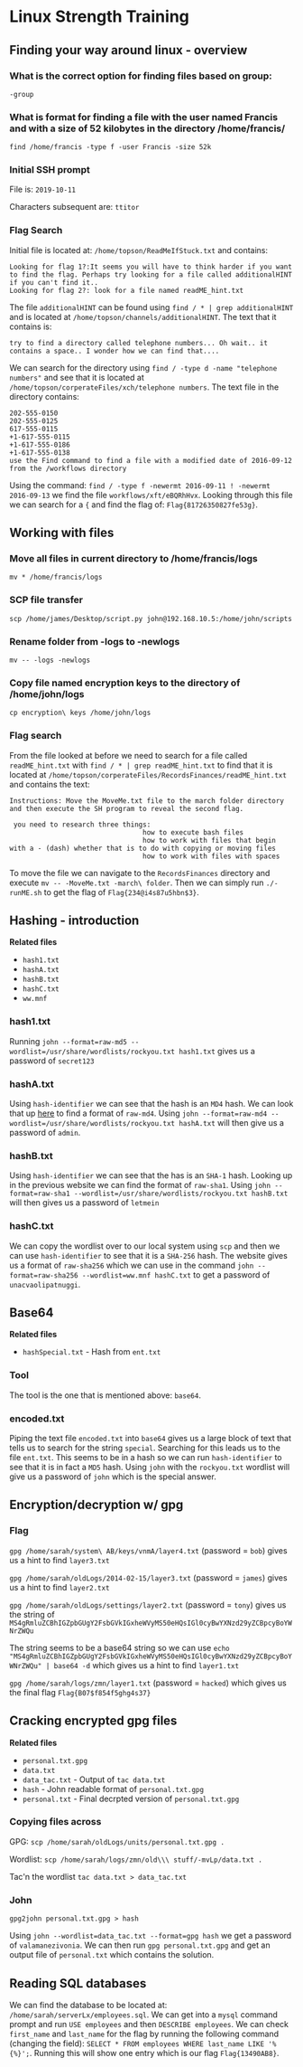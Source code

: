 # Linux Strength Training

## Finding your way around linux - overview

### What is the correct option for finding files based on group:
`-group`

### What is format for finding a file with the user named Francis and with a size of 52 kilobytes in the directory /home/francis/
`find /home/francis -type f -user Francis -size 52k`

### Initial SSH prompt

File is: `2019-10-11`

Characters subsequent are: `ttitor`

### Flag Search

Initial file is located at: `/home/topson/ReadMeIfStuck.txt` and contains:
```
Looking for flag 1?:It seems you will have to think harder if you want to find the flag. Perhaps try looking for a file called additionalHINT if you can't find it..
Looking for flag 2?: look for a file named readME_hint.txt
```
The file `additionalHINT` can be found using `find / * | grep additionalHINT` and is located at `/home/topson/channels/additionalHINT`. The text that it contains is:
```
try to find a directory called telephone numbers... Oh wait.. it  contains a space.. I wonder how we can find that....
```
We can search for the directory using `find / -type d -name "telephone numbers"` and see that it is located at `/home/topson/corperateFiles/xch/telephone numbers`. The text file in the directory contains:
```
202-555-0150
202-555-0125
617-555-0115
+1-617-555-0115 
+1-617-555-0186
+1-617-555-0138
use the Find command to find a file with a modified date of 2016-09-12 from the /workflows directory
```
Using the command: `find / -type f -newermt 2016-09-11 ! -newermt 2016-09-13` we find the file `workflows/xft/eBQRhHvx`. Looking through this file we can search for a `{` and find the flag of: `Flag{81726350827fe53g}`.

## Working with files

### Move all files in current directory to /home/francis/logs
`mv * /home/francis/logs`

### SCP file transfer
`scp /home/james/Desktop/script.py john@192.168.10.5:/home/john/scripts`

### Rename folder from -logs to -newlogs
`mv -- -logs -newlogs`

### Copy file named encryption keys to the directory of /home/john/logs
`cp encryption\ keys /home/john/logs`

### Flag search

From the file looked at before we need to search for a file called `readME_hint.txt` with `find / * | grep readME_hint.txt` to find that it is located at `/home/topson/corperateFiles/RecordsFinances/readME_hint.txt` and contains the text:
```
Instructions: Move the MoveMe.txt file to the march folder directory and then execute the SH program to reveal the second flag.

 you need to research three things:
                                 how to execute bash files
                                 how to work with files that begin with a - (dash) whether that is to do with copying or moving files 
                                 how to work with files with spaces
```
To move the file we can navigate to the `RecordsFinances` directory and execute `mv -- -MoveMe.txt -march\ folder`. Then we can simply run `./-runME.sh` to get the flag of `Flag{234@i4s87u5hbn$3}`.

## Hashing - introduction

**Related files**
* `hash1.txt`
* `hashA.txt`
* `hashB.txt`
* `hashC.txt`
* `ww.mnf`

### hash1.txt

Running `john --format=raw-md5 --wordlist=/usr/share/wordlists/rockyou.txt hash1.txt` gives us a password of `secret123`

### hashA.txt

Using `hash-identifier` we can see that the hash is an `MD4` hash. We can look that up [here](http://pentestmonkey.net/cheat-sheet/john-the-ripper-hash-formats) to find a format of `raw-md4`. Using `john --format=raw-md4 --wordlist=/usr/share/wordlists/rockyou.txt hashA.txt` will then give us a password of `admin`.

### hashB.txt

Using `hash-identifier` we can see that the has is an `SHA-1` hash. Looking up in the previous website we can find the format of `raw-sha1`. Using `john --format=raw-sha1 --wordlist=/usr/share/wordlists/rockyou.txt hashB.txt` will then gives us a password of `letmein`

### hashC.txt

We can copy the wordlist over to our local system using `scp` and then we can use `hash-identifier` to see that it is a `SHA-256` hash. The website gives us a format of `raw-sha256` which we can use in the command `john --format=raw-sha256 --wordlist=ww.mnf hashC.txt` to get a password of `unacvaolipatnuggi`.

## Base64

**Related files**
* `hashSpecial.txt` - Hash from `ent.txt`

### Tool

The tool is the one that is mentioned above: `base64`.

### encoded.txt

Piping the text file `encoded.txt` into `base64` gives us a large block of text that tells us to search for the string `special`. Searching for this leads us to the file `ent.txt`. This seems to be in a hash so we can run `hash-identifier` to see that it is in fact a `MD5` hash. Using `john` with the `rockyou.txt` wordlist will give us a password of `john` which is the special answer.

## Encryption/decryption w/ gpg

### Flag

`gpg /home/sarah/system\ AB/keys/vnmA/layer4.txt` (password = `bob`) gives us a hint to find `layer3.txt`

`gpg /home/sarah/oldLogs/2014-02-15/layer3.txt` (password = `james`) gives us a hint to find `layer2.txt`

`gpg /home/sarah/oldLogs/settings/layer2.txt` (password = `tony`) gives us the string of `MS4gRmluZCBhIGZpbGUgY2FsbGVkIGxheWVyMS50eHQsIGl0cyBwYXNzd29yZCBpcyBoYWNrZWQu`

The string seems to be a base64 string so we can use `echo "MS4gRmluZCBhIGZpbGUgY2FsbGVkIGxheWVyMS50eHQsIGl0cyBwYXNzd29yZCBpcyBoYWNrZWQu" | base64 -d` which gives us a hint to find `layer1.txt`

`gpg /home/sarah/logs/zmn/layer1.txt` (password = `hacked`) which gives us the final flag `Flag{B07$f854f5ghg4s37}`

## Cracking encrypted gpg files

**Related files**
* `personal.txt.gpg`
* `data.txt`
* `data_tac.txt` - Output of `tac data.txt`
* `hash` - John readable format of `personal.txt.gpg`
* `personal.txt` - Final decrpted version of `personal.txt.gpg`

### Copying files across

GPG: `scp /home/sarah/oldLogs/units/personal.txt.gpg .`

Wordlist: `scp /home/sarah/logs/zmn/old\\\ stuff/-mvLp/data.txt .`

Tac'n the wordlist `tac data.txt > data_tac.txt`

### John

`gpg2john personal.txt.gpg > hash`

Using `john --wordlist=data_tac.txt --format=gpg hash` we get a password of `valamanezivonia`. We can then run `gpg personal.txt.gpg` and get an output file of `personal.txt` which contains the solution.

## Reading SQL databases

We can find the database to be located at: `/home/sarah/serverLx/employees.sql`. We can get into a `mysql` command prompt and run `USE employees` and then `DESCRIBE employees`. We can check `first_name` and `last_name` for the flag by running the following command (changing the field): `SELECT * FROM employees WHERE last_name LIKE '%{%}';`. Running this will show one entry which is our flag `Flag{13490AB8}`.